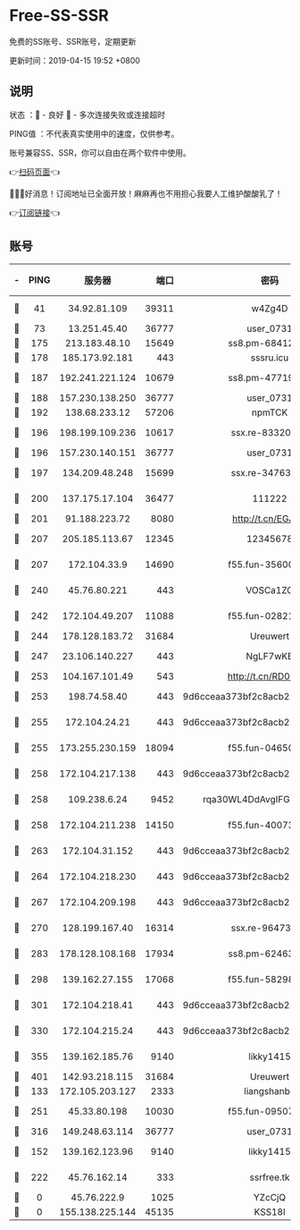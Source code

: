 # Free-SS-SSR

免费的SS账号、SSR账号，定期更新

更新时间：2019-04-15 19:52 +0800

## 说明

状态     ：🙂 - 良好 🙁 - 多次连接失败或连接超时

PING值   ：不代表真实使用中的速度，仅供参考。

账号兼容SS、SSR，你可以自由在两个软件中使用。

👉[扫码页面](https://liesauer.github.io/Free-SS-SSR/)👈

🎉🎉🎉好消息！订阅地址已全面开放！麻麻再也不用担心我要人工维护酸酸乳了！

👉[订阅链接](https://www.liesauer.net/yogurt/subscribe?ACCESS_TOKEN=DAYxR3mMaZAsaqUb)👈

## 账号

|-|PING|服务器|端口|密码|加密方式|区域|
|:----:|:----:|:-----:|-----:|:----:|:----:|:----:|
|🙂|41|34.92.81.109|39311|w4Zg4D|chacha20-ietf|US|
|🙂|73|13.251.45.40|36777|user_0731|chacha20|SG|
|🙂|175|213.183.48.10|15649|ss8.pm-68412526|rc4-md5|RU|
|🙂|178|185.173.92.181|443|sssru.icu|rc4-md5|RU|
|🙂|187|192.241.221.124|10679|ss8.pm-47719992|aes-256-cfb|US|
|🙂|188|157.230.138.250|36777|user_0731|chacha20|US|
|🙂|192|138.68.233.12|57206|npmTCK|rc4-md5|US|
|🙂|196|198.199.109.236|10617|ssx.re-83320233|aes-256-cfb|US|
|🙂|196|157.230.140.151|36777|user_0731|chacha20|US|
|🙂|197|134.209.48.248|15699|ssx.re-34763141|aes-256-cfb|US|
|🙂|200|137.175.17.104|36477|111222|aes-256-cfb|US|
|🙂|201|91.188.223.72|8080|http://t.cn/EGJIyrl|rc4-md5|RU|
|🙂|207|205.185.113.67|12345|12345678|aes-256-cfb|US|
|🙂|207|172.104.33.9|14690|f55.fun-35600745|aes-256-cfb|SG|
|🙂|240|45.76.80.221|443|VOSCa1ZG|aes-256-cfb|DE|
|🙂|242|172.104.49.207|11088|f55.fun-02821089|aes-256-cfb|SG|
|🙂|244|178.128.183.72|31684|Ureuwert|chacha20|US|
|🙂|247|23.106.140.227|443|NgLF7wKB|aes-256-cfb|US|
|🙂|253|104.167.101.49|543|http://t.cn/RD0D7sx|rc4-md5|CA|
|🙂|253|198.74.58.40|443|9d6cceaa373bf2c8acb22e60b6a58be6|aes-256-cfb|US|
|🙂|255|172.104.24.21|443|9d6cceaa373bf2c8acb22e60b6a58be6|aes-256-cfb|US|
|🙂|255|173.255.230.159|18094|f55.fun-04650736|aes-256-cfb|US|
|🙂|258|172.104.217.138|443|9d6cceaa373bf2c8acb22e60b6a58be6|aes-256-cfb|US|
|🙂|258|109.238.6.24|9452|rqa30WL4DdAvgIFG6Fs3znzTa|aes-256-cfb|FR|
|🙂|258|172.104.211.238|14150|f55.fun-40073932|aes-256-cfb|US|
|🙂|263|172.104.31.152|443|9d6cceaa373bf2c8acb22e60b6a58be6|aes-256-cfb|US|
|🙂|264|172.104.218.230|443|9d6cceaa373bf2c8acb22e60b6a58be6|aes-256-cfb|US|
|🙂|267|172.104.209.198|443|9d6cceaa373bf2c8acb22e60b6a58be6|aes-256-cfb|US|
|🙂|270|128.199.167.40|16314|ssx.re-96473928|aes-256-cfb|SG|
|🙂|283|178.128.108.168|17934|ss8.pm-62463695|aes-256-cfb|SG|
|🙂|298|139.162.27.155|17068|f55.fun-58298505|aes-256-cfb|SG|
|🙂|301|172.104.218.41|443|9d6cceaa373bf2c8acb22e60b6a58be6|aes-256-cfb|US|
|🙂|330|172.104.215.24|443|9d6cceaa373bf2c8acb22e60b6a58be6|aes-256-cfb|US|
|🙂|355|139.162.185.76|9140|likky1415|aes-256-cfb|DE|
|🙂|401|142.93.218.115|31684|Ureuwert|chacha20|IN|
|🙂|133|172.105.203.127|2333|liangshanbo|chacha20|JP|
|🙂|251|45.33.80.198|10030|f55.fun-09507611|aes-256-cfb|US|
|🙂|316|149.248.63.114|36777|user_0731|chacha20|CA|
|🙁|152|139.162.123.96|9140|likky1415|aes-256-cfb|JP|
|🙁|222|45.76.162.14|333|ssrfree.tk|aes-256-cfb|SG|
|🙁|0|45.76.222.9|1025|YZcCjQ|rc4-md5|JP|
|🙁|0|155.138.225.144|45135|KSS18l|rc4-md5|US|
